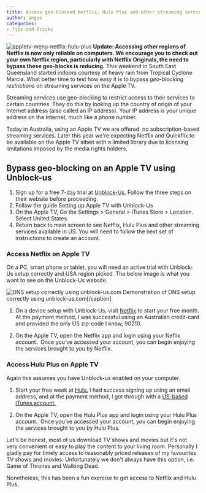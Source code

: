 ```yaml
---
title: Access geo-blocked Netflix, Hulu Plus and other streaming services on Apple TV
author: angus
categories:
- Tips-and-Tricks
---
```

![appletv-menu-netflix-hulu-plus](/assets/images/appletv-menu-netflix-hulu-plus.jpg)
**Update: Accessing other regions of Netflix is now only reliable on computers. We encourage you to check out your own Netflix region, particularly with Netflix Originals, the need to bypass these geo-blocks is reducing.**
This weekend in South East Queensland started indoors courtesy of heavy rain from Tropical Cyclone Marcia. What better time to test how easy it is to bypass _geo-blocking restrictions_ on streaming services on the Apple TV.

Streaming services use geo-blocking to restrict access to their services to certain countries. They do this by looking up the country of origin of your Internet address (also called an IP address). Your IP address is your unique address on the Internet, much like a phone number.

Today in Australia, using an Apple TV we are offered  no subscription-based streaming services. Later this year we're expecting Netflix and Quickflix to be available on the Apple TV albeit with a limited library due to licensing limitations imposed by the media rights holders.


## Bypass geo-blocking on an Apple TV using Unblock-us






  1. Sign up for a free 7-day trial at [Unblock-Us.](https://unblock-us.com) Follow the three steps on their website before proceeding.
  2. Follow the guide Setting up Apple TV with Unblock-Us
  3. On the Apple TV, Go the Settings > General > iTunes Store > Location. Select United States.
  4. Return back to main screen to see Netflix, Hulu Plus and other streaming services available in US. You will need to follow the next set of instructions to create an account.




### Access Netflix on Apple TV


On a PC, smart phone or tablet, you will need an active trial with Unblock-Us setup correctly and USA region picked. The below image is what you want to see on the Unblock-Us website.

![DNS setup correctly using unblock-us.com](/assets/images/DNS-setup-correctly-using-unblock-us.com_.png) Demonstration of DNS setup correctly using unblock-us.com[/caption]




  1. On a device setup with Unblock-Us, visit [Netflix](https://www.netflix.com) to start your free month. At the payment method, I was successful using an Australian credit-card and provided the only US zip-code I know, 90210.


  2. On the Apple TV, open the Netflix app and login using your Neflix account.  Once you’ve accessed your account, you can begin enjoying the services brought to you by Netflix.




### Access Hulu Plus on Apple TV


Again this assumes you have Unblock-us enabled on your computer.




  1. Start your free week at [Hulu.](https://www.hulu.com/) I had success signing up using an email address, and at the payment method, I got through with a [US-based iTunes account.](https://www.lifehacker.com.au/2010/09/how-to-set-up-a-us-itunes-account)


  2. On the Apple TV, open the Hulu Plus app and login using your Hulu Plus account.  Once you’ve accessed your account, you can begin enjoying the services brought to you by Hulu Plus.


Let's be honest, most of us download TV shows and movies but it's not very convenient or easy to play the content to your living room. Personally I gladly pay for timely access to reasonably priced releases of my favourites TV shows and movies. Unfortunately we don't always have this option, i.e. Game of Thrones and Walking Dead.

Nonetheless, this has been a fun exercise to get access to Netflix and Hulu Plus.

